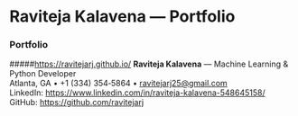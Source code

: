 # Raviteja Kalavena — Portfolio

### Portfolio
#####https://ravitejarj.github.io/
**Raviteja Kalavena** — Machine Learning & Python Developer  
Atlanta, GA • +1 (334) 354‑5864 • ravitejarj25@gmail.com  
LinkedIn: https://www.linkedin.com/in/raviteja-kalavena-548645158/  
GitHub: https://github.com/ravitejarj
